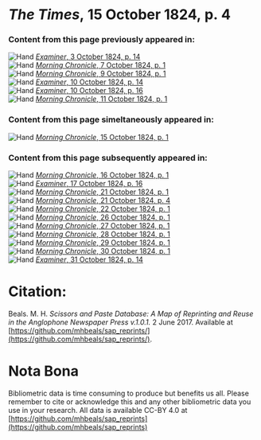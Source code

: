 # *The Times*, 15 October 1824, p. 4  
  
### Content from this page previously appeared in:  
![Hand](http://scissorsandpaste.net/wp-content/uploads/2017/06/smallhandpointer.png) [*Examiner*, 3 October 1824, p. 14](https://mhbeals.github.io/sap_html/Examiner/Examiner-3-October-1824-p-14)  
![Hand](http://scissorsandpaste.net/wp-content/uploads/2017/06/smallhandpointer.png) [*Morning Chronicle*, 7 October 1824, p. 1](https://mhbeals.github.io/sap_html/Morning-Chronicle/Morning-Chronicle-7-October-1824-p-1)  
![Hand](http://scissorsandpaste.net/wp-content/uploads/2017/06/smallhandpointer.png) [*Morning Chronicle*, 9 October 1824, p. 1](https://mhbeals.github.io/sap_html/Morning-Chronicle/Morning-Chronicle-9-October-1824-p-1)  
![Hand](http://scissorsandpaste.net/wp-content/uploads/2017/06/smallhandpointer.png) [*Examiner*, 10 October 1824, p. 14](https://mhbeals.github.io/sap_html/Examiner/Examiner-10-October-1824-p-14)  
![Hand](http://scissorsandpaste.net/wp-content/uploads/2017/06/smallhandpointer.png) [*Examiner*, 10 October 1824, p. 16](https://mhbeals.github.io/sap_html/Examiner/Examiner-10-October-1824-p-16)  
![Hand](http://scissorsandpaste.net/wp-content/uploads/2017/06/smallhandpointer.png) [*Morning Chronicle*, 11 October 1824, p. 1](https://mhbeals.github.io/sap_html/Morning-Chronicle/Morning-Chronicle-11-October-1824-p-1)  
  
### Content from this page simeltaneously appeared in:  
![Hand](http://scissorsandpaste.net/wp-content/uploads/2017/06/smallhandpointer.png) [*Morning Chronicle*, 15 October 1824, p. 1](https://mhbeals.github.io/sap_html/Morning-Chronicle/Morning-Chronicle-15-October-1824-p-1)  
  
### Content from this page subsequently appeared in:  
![Hand](http://scissorsandpaste.net/wp-content/uploads/2017/06/smallhandpointer.png) [*Morning Chronicle*, 16 October 1824, p. 1](https://mhbeals.github.io/sap_html/Morning-Chronicle/Morning-Chronicle-16-October-1824-p-1)  
![Hand](http://scissorsandpaste.net/wp-content/uploads/2017/06/smallhandpointer.png) [*Examiner*, 17 October 1824, p. 16](https://mhbeals.github.io/sap_html/Examiner/Examiner-17-October-1824-p-16)  
![Hand](http://scissorsandpaste.net/wp-content/uploads/2017/06/smallhandpointer.png) [*Morning Chronicle*, 21 October 1824, p. 1](https://mhbeals.github.io/sap_html/Morning-Chronicle/Morning-Chronicle-21-October-1824-p-1)  
![Hand](http://scissorsandpaste.net/wp-content/uploads/2017/06/smallhandpointer.png) [*Morning Chronicle*, 21 October 1824, p. 4](https://mhbeals.github.io/sap_html/Morning-Chronicle/Morning-Chronicle-21-October-1824-p-4)  
![Hand](http://scissorsandpaste.net/wp-content/uploads/2017/06/smallhandpointer.png) [*Morning Chronicle*, 22 October 1824, p. 1](https://mhbeals.github.io/sap_html/Morning-Chronicle/Morning-Chronicle-22-October-1824-p-1)  
![Hand](http://scissorsandpaste.net/wp-content/uploads/2017/06/smallhandpointer.png) [*Morning Chronicle*, 26 October 1824, p. 1](https://mhbeals.github.io/sap_html/Morning-Chronicle/Morning-Chronicle-26-October-1824-p-1)  
![Hand](http://scissorsandpaste.net/wp-content/uploads/2017/06/smallhandpointer.png) [*Morning Chronicle*, 27 October 1824, p. 1](https://mhbeals.github.io/sap_html/Morning-Chronicle/Morning-Chronicle-27-October-1824-p-1)  
![Hand](http://scissorsandpaste.net/wp-content/uploads/2017/06/smallhandpointer.png) [*Morning Chronicle*, 28 October 1824, p. 1](https://mhbeals.github.io/sap_html/Morning-Chronicle/Morning-Chronicle-28-October-1824-p-1)  
![Hand](http://scissorsandpaste.net/wp-content/uploads/2017/06/smallhandpointer.png) [*Morning Chronicle*, 29 October 1824, p. 1](https://mhbeals.github.io/sap_html/Morning-Chronicle/Morning-Chronicle-29-October-1824-p-1)  
![Hand](http://scissorsandpaste.net/wp-content/uploads/2017/06/smallhandpointer.png) [*Morning Chronicle*, 30 October 1824, p. 1](https://mhbeals.github.io/sap_html/Morning-Chronicle/Morning-Chronicle-30-October-1824-p-1)  
![Hand](http://scissorsandpaste.net/wp-content/uploads/2017/06/smallhandpointer.png) [*Examiner*, 31 October 1824, p. 14](https://mhbeals.github.io/sap_html/Examiner/Examiner-31-October-1824-p-14)  


# Citation: 

Beals. M. H. *Scissors and Paste Database: A Map of Reprinting and Reuse in the Anglophone Newspaper Press v.1.0.1.* 2 June 2017. Available at [https://github.com/mhbeals/sap_reprints/](https://github.com/mhbeals/sap_reprints/). 

# Nota Bona

Bibliometric data is time consuming to produce but benefits us all. Please remember to cite or acknowledge this and any other bibliometric data you use in your research. All data is available CC-BY 4.0 at [https://github.com/mhbeals/sap_reprints](https://github.com/mhbeals/sap_reprints)